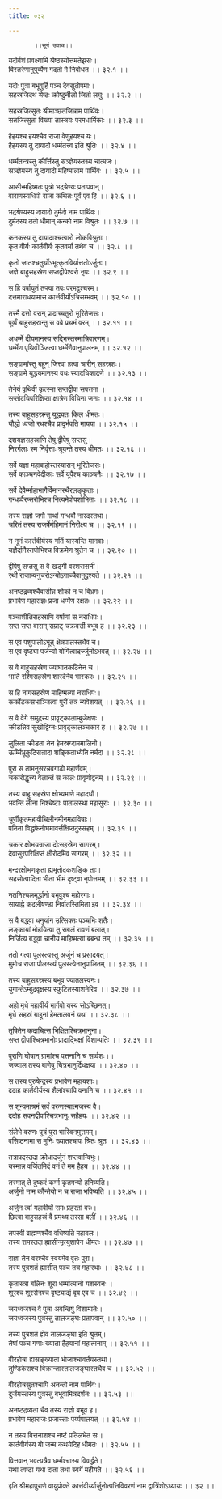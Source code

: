 ```yaml
---
title: ०३२

---
```

           ।।सूर्य उवाच।।  
यदोर्वंशं प्रवक्ष्यामि श्रेष्ठस्योत्तमतेझसः।  
विस्तरेणानुपूर्व्येण गदतो मे निबोधत ।। ३२.१ ।।  
  
यदोः पुत्रा बभूवुर्हि पञ्च देवसुतोपमाः।  
सहस्रजिदथ श्रेष्ठः क्रोष्टुर्नीलो जितो लघुः ।। ३२.२ ।।  
  
सहस्रजित्सुतः श्रीमाञ्छतजिन्नाम पार्थिवः।  
सतजित्सुता विख्या तास्त्रयः परमधार्मिकाः ।। ३२.३ ।।  
  
हैहयश्च हयश्चैव राजा वेणुहयश्च यः।  
हैहयस्य तु दायादो धर्म्मतत्त्व इति श्रुतिः ।। ३२.४ ।।  
  
धर्म्मतन्त्रस्तु कीर्त्तिस्तु सञ्ज्ञेयस्तस्य चात्मजः।  
सञ्ज्ञेयस्य तु दायादो महिष्मान्नाम पार्थिवः ।। ३२.५ ।।  
  
आसीन्महिष्मतः पुत्रो भद्रश्रेण्यः प्रतापवान्।  
वाराणस्यधिपो राजा कथितः पूर्व एव हि ।। ३२.६ ।।  
  
भद्रश्रेण्यस्य दायादो दुर्मदो नाम पार्थिवः।  
दुर्मदस्य ततो धीमान् कन्को नाम विश्रुतः ।। ३२.७ ।।  
  
कनकस्य तु दायादाश्चत्वारो लोकविश्रुताः।  
कृत वीर्यः कार्तवीर्यः कृतवर्मा तथैव च ।। ३२.८ ।।  
  
कृतो जातश्चतुर्थोऽभूत्कृतविर्यात्ततोऽर्जुनः।  
जज्ञे बाहुसहस्रेण सप्तद्वीपेश्वरो नृपः ।। ३२.९ ।।  
  
स हि वर्षायुतं तप्त्वा तपः परमदुश्चरम्।  
दत्तमाराधयामास कार्त्तवीर्योऽत्रिसम्भवम् ।। ३२.१० ।।  
  
तस्मै दत्तो वरान् प्रादाच्चतुरो भूरितेजसः।  
पूर्व्वं बाहुसहस्रन्तु स वव्रे प्रथमं वरम् ।। ३२.११ ।।  
  
अधर्म्मे दीयमानस्य सद्भिस्तस्मान्निवारणम्।  
धर्म्मेण पृथिवीञ्जित्वा धर्म्मेणैवानुपालनम् ।। ३२.१२ ।।  
  
सङ्ग्रामांस्तु बहून् जित्त्वा हत्वा चारीन् सहस्रशः।  
सङ्ग्रामे युद्धयमानस्य वधः स्यादधिकाद्रणे ।। ३२.१३ ।।  
  
तेनेयं पृथिवी कृत्स्ना सप्तद्वीपा सपत्तना ।  
सप्तोदधिपरिक्षिप्ता क्षात्रेण विधिना जनाः ।। ३२.१४ ।।  
  
तस्य बाहुसहस्रन्तु युद्ध्यतः किल धीमतः।  
यौद्धो ध्वजो रथश्चैव प्रादुर्भवति मायया ।। ३२.१५ ।।  
  
दशयज्ञसहस्राणि तेषु द्वीपेषु सप्तसु।  
निरर्गलाः स्म निर्वृत्ताः श्रूयन्ते तस्य धीमतः ।। ३२.१६ ।।  
  
सर्वे यज्ञा महाबाहोस्तस्यासन् भूरितेजसः।  
सर्वे काञ्चनवेदीकाः सर्वे यूपैश्च काञ्चनैः ।। ३२.१७ ।।  
  
सर्वे देवैर्म्माहाभागैर्विमानस्थैरलङ्कृताः।  
गन्धर्व्वैरप्सरोभिश्च नित्यमेवोपशोभिताः ।। ३२.१८ ।।  
  
तस्य राज्ञो जगौ गाथां गन्धर्वो नारदस्तथा।  
चरितं तस्य राजर्षेर्महिमानं निरीक्ष्य च ।। ३२.१९ ।।  
  
न नूनं कार्त्तवीर्यस्य गतिं यास्यन्ति मानवाः।  
यज्ञैर्दानैस्तपोभिश्च विक्रमेण श्रुतेन च ।। ३२.२० ।।  
  
द्वीपेषु सप्तसु स वै खड्गी वरशरासनी।  
रथी राजाप्यनुचरोऽन्योऽगाच्चैवानुदृश्यते ।। ३२.२१ ।।  
  
अनष्टद्रव्यश्चैवासीन्न शोको न च विभ्रमः।  
प्रभावेण महाराज्ञः प्रजा धर्म्मेण रक्षतः ।। ३२.२२ ।।  
  
पञ्चाशीतिसहस्राणि वर्षाणां स नराधिपः।  
सप्त सप्त वारान् सम्राट् चक्रवर्त्ती बभूव ह ।। ३२.२३ ।।  
  
स एव पशुपालोऽभूत् क्षेत्रपालस्तथैव च।  
स एव वृष्ट्या पर्जन्यो योगित्वादर्ज्जुनोऽभवत् ।। ३२.२४ ।।  
  
स वै बाहुसहस्रेण ज्याघातकठिनेन च ।  
भाति रश्मिसहस्रेण शारदेनेव भास्करः ।। ३२.२५ ।।  
  
स हि नागसहस्रेण माहिष्मत्यां नराधिपः।  
कर्कोटकसभाञ्जित्वा पुरीं तत्र न्यवेशयत् ।। ३२.२६ ।।  
  
स वै वेगे समुद्रस्य प्रावृट्कालाम्बुजेक्षणः ।  
क्रीडन्निव सुखोद्विग्नः प्रावृट्कालञ्चकार ह ।। ३२.२७ ।।  
  
लुलिता क्रीडता तेन हेमस्रग्दाममालिनी।  
ऊर्म्मिभ्रूकुटिसन्नादा शङ्किताभ्येति नर्मदा ।। ३२.२८ ।।  
  
पुरा स तामनुसरन्नवगाढो महार्णवम्।  
चकारोद्धृत्त्य वेलान्तं स कालः प्रावृणोद्वनम् ।। ३२.२९ ।।  
  
तस्य बाहु सहस्रेण क्षोभ्यमाणे महादधौ।  
भवन्ति लीना निश्चेष्टाः पातालस्था महासुराः ।। ३२.३० ।।  
  
चूर्णीकृतमहावीचिलीनमीनमहाविषाः।  
पतिता विद्धफेनौघमावर्त्तक्षिप्तदुस्सहम् ।। ३२.३१ ।।  
  
चकार क्षोभयन्राजा दोःसहस्रेण सागरम्।  
देवासुरपरिक्षिप्तं क्षीरोदमिव सागरम् ।। ३२.३२ ।।  
  
मन्दरक्षोभणकृता ह्यमृतोदकशङ्कि ताः।  
सहसोत्पादिता भीता भीमं दृष्ट्वा नृपोत्तमम् ।। ३२.३३ ।।  
  
नतनिश्चलमूर्द्धानो बभूवुश्च महोरगाः।  
सायाह्ने कदलीषण्डा निर्वातस्तिमिता इव ।। ३२.३४ ।।  
  
स वै बद्ध्वा धनुर्यान उत्सिक्तः पञ्चभिः शतैः।  
लङ्कायां मोहयित्वा तु सबलं रावणं बलात्।  
निर्जित्य बद्ध्वा चानीय माहिष्मत्यां बबन्ध तम् ।। ३२.३५ ।।  
  
ततो गत्वा पुलस्त्यस्तु अर्जुनं च प्रसादयत्।  
मुमोच राजा पौलस्त्यं पुलस्त्येनानुपालितम् ।। ३२.३६ ।।  
  
तस्य बाहुसहस्रस्य बभूव ज्यातलस्वनः।  
युगान्तेऽम्बुदवृक्षस्य स्फुटितस्याशनेरिव ।। ३२.३७ ।।  
  
अहो मृधे महावीर्यं भार्गवो यस्य सोऽच्छिनत्।  
मृधे सहस्रं बाहूनां हेमतालवनं यथा ।। ३२.३८ ।।  
  
तृषितेन कदाचित्स भिक्षितश्चित्रभानुना।  
सप्त द्वीपांश्चित्रभानोः प्रादाद्भिक्षां विशाम्पतिः ।। ३२.३९ ।।  
  
पुराणि घोषान् ग्रामांश्च पत्तनानि च सर्व्वशः।।  
जज्वाल तस्य बाणेषु चित्रभानुर्दिधक्षया ।। ३२.४० ।।  
  
स तस्य पुरुषेन्द्रस्य प्रभावेण महायशाः।  
ददाह कार्तवीर्यस्य शैलांश्चापि वनानि च ।। ३२.४१ ।।  
  
स शून्यमाश्रमं सर्वं वरुणस्यात्मजस्य वै।  
ददोह सवनद्वीपांश्चित्रभानुः सहैहयः ।। ३२.४२ ।।  
  
संलेभे वरुणः पुत्रं पुरा भास्विनमुत्तमम्।  
वसिष्ठनामा स मुनिः ख्यातश्चापः श्रितः श्रुतः ।। ३२.४३ ।।  
  
तत्रापदस्तदा क्रोधादर्जुनं शप्तवान्विभुः।  
यस्मान्न वर्जितमिदं वनं ते मम हैहय ।। ३२.४४ ।।  
  
तस्मात् ते दुष्करं कर्म्म कृतमन्यो हनिष्यति।  
अर्जुनो नाम कौन्तेयो न च राजा भविष्यति ।। ३२.४५ ।।  
  
अर्जुन त्वां महावीर्यो रामः प्रहरतां वरः।  
छित्त्वा बाहुसहस्रं वै प्रमथ्य तरसा बलीं ।। ३२.४६ ।।  
  
तपस्वी ब्राह्मणश्चैव वधिष्यति महाबलः।  
तस्य रामस्तदा ह्यासीन्मृत्युशापेन धीमतः ।। ३२.४७ ।।  
  
राज्ञा तेन वरश्चैव स्वयमेव वृतः पुरा।  
तस्य पुत्रशतं ह्यासीत् पञ्च तत्र महारथाः ।। ३२.४८ ।।  
  
कृतास्त्रा बलिनः शूरा धर्म्मात्मानो यशस्वनः ।  
शूरश्च शूरसेनश्च वृष्ट्याद्यं वृष एव च ।। ३२.४९ ।।  
  
जयध्वजश्च वै पुत्रा अवन्तिषु विशाम्पतेः।  
जयध्वजस्य पुत्रस्तु तालजङ्घः प्रतापवान् ।। ३२.५० ।।  
  
तस्य पुत्रशतं ह्येव तालजङ्घा इति श्रुतम्।  
तेषां पञ्च गणाः ख्याता हैहयानां महात्मनाम् ।। ३२.५१ ।।  
  
वीरहोत्रा ह्यसङ्ख्याता भोजाश्चावर्तयस्तथा।  
तुण्डिकेराश्च विक्रान्तास्तालजङ्घास्तथैव च ।। ३२.५२ ।।  
  
वीरहोत्रसुतश्चापि अनन्तो नाम पार्थिवः।  
दुर्जयस्तस्य पुत्रस्तु बभूवामित्रदर्शनः ।। ३२.५३ ।।  
  
अनष्टद्रव्यता चैव तस्य राज्ञो बभूव ह।  
प्रभावेण महाराजः प्रजास्ताः पर्य्यपालयत् ।। ३२.५४ ।।  
  
न तस्य वित्तनाशश्च नष्टं प्रतिलभेत सः।  
कार्तवीर्यस्य यो जन्म कथयेदिह धीमतः ।। ३२.५५ ।।  
  
वित्तवान् भवत्यत्रैव धर्म्मश्चास्य विवर्द्धते।  
यथा त्वष्टा यथा दाता तथा स्वर्गे महीयते ।। ३२.५६ ।।  
  
इति श्रीमहापुराणे वायुप्रोक्ते कार्त्तवीर्य्यार्जुनोत्पत्तिविवरणं नाम द्वात्रिंशोऽध्यायः ।। ३२ ।।